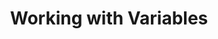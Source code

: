 ---
title: "Working with Variables"
linkTitle: "Working with Variables"
description: "Information related to working with Variables."
weight: 1
---